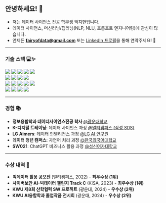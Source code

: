 ## 안녕하세요! 🤗  
- 저는 데이터 사이언스 전공 학부생 백지헌입니다.  
- 데이터 사이언스, 머신러닝/딥러닝(NLP, NLU, 프롬프트 엔지니어링)에 관심이 많습니다.  
- 언제든 **fairyofdata@gmail.com** 또는 [LinkedIn 프로필](https://www.linkedin.com/in/hjbaek/)을 통해 연락주세요! 📧  

---

### 기술 스택 💻✨  
<p>
  <img src="https://img.shields.io/badge/Colab-F9AB00?style=for-the-badge&logo=googlecolab&color=525252">
  <img src="https://img.shields.io/badge/python-3670A0?style=for-the-badge&logo=python&logoColor=ffdd54">  
  <img src="https://img.shields.io/badge/pandas-%23150458.svg?style=for-the-badge&logo=pandas&logoColor=white">
  <img src="https://img.shields.io/badge/numpy-%23013243.svg?style=for-the-badge&logo=numpy&logoColor=white">
  <img src="https://img.shields.io/badge/Matplotlib-%23ffffff.svg?style=for-the-badge&logo=Matplotlib&logoColor=black">
  <br>
  <img src="https://img.shields.io/badge/scikit--learn-%23F7931E.svg?style=for-the-badge&logo=scikit-learn&logoColor=white">
  <img src="https://img.shields.io/badge/PyTorch-%23EE4C2C.svg?style=for-the-badge&logo=PyTorch&logoColor=white">
  <img src="https://img.shields.io/badge/-HuggingFace-FDEE21?style=for-the-badge&logo=HuggingFace&logoColor=black">
  <img src="https://img.shields.io/badge/OpenAI API-74aa9c?style=for-the-badge&logo=openai&logoColor=white">
  <br>
  <img src="https://img.shields.io/badge/pycharm-143?style=for-the-badge&logo=pycharm&logoColor=black&color=black&labelColor=green">
  <img src="https://img.shields.io/badge/-selenium-%43B02A?style=for-the-badge&logo=selenium&logoColor=white">
  <img src="https://img.shields.io/badge/flask-%23000.svg?style=for-the-badge&logo=flask&logoColor=white">
  <img src="https://img.shields.io/badge/streamlit%20-%23FF0000.svg?style=for-the-badge&logo=streamlit&logoColor=white">
  <img src="https://img.shields.io/badge/MongoDB-%234ea94b.svg?style=for-the-badge&logo=mongodb&logoColor=white">
  <br>
  <img src="https://img.shields.io/badge/Visual%20Studio%20Code-0078d7.svg?style=for-the-badge&logo=visual-studio-code&logoColor=white">
  <img src="https://img.shields.io/badge/javascript-%23323330.svg?style=for-the-badge&logo=javascript&logoColor=%23F7DF1E">
  <img src="https://img.shields.io/badge/node.js-6DA55F?style=for-the-badge&logo=node.js&logoColor=white">
  <img src="https://img.shields.io/badge/bootstrap-%238511FA.svg?style=for-the-badge&logo=bootstrap&logoColor=white">
  <br>
</p>

---

### 경험 📚  
- **정보융합학과 데이터사이언스전공 학사** [@광운대학교](https://ic.kw.ac.kr:501/program/process.php)  
- **K-디지털 트레이닝**: 데이터 사이언스 과정 [@멀티캠퍼스 (삼성 SDS)](https://www.multicampus.com/em/enrolment/courseDetai?p_menu=NzUjU1VC&p_gubun=Qw==&corsCd=FA00NM)  
- **LG Aimers**: 데이터 인텔리전스 과정 [@LG AI 연구원](https://lgresearch.ai/news/view?seq=488)  
- **데이터 청년 캠퍼스**: 자연어 처리 과정 [@한국외국어대학교](https://ime.hufs.ac.kr/bbs/ime/509/71087/artclView.do)  
- **SW021**: ChatGPT 비즈니스 활용 과정 [@성신여자대학교](https://m.dhnews.co.kr/news/view/1065594826213812)  

---

### 수상 내역 🌟  
- **빅데이터 활용 공모전** (멀티캠퍼스, 2022) - **최우수상 (1위)**  
- **사이버보안 AI-빅데이터 챌린지 Track C** (KISA, 2023) - **최우수상 (1위)**  
- **KWU 제8회 산학협력 SW 프로젝트** (광운대, 2024) - **우수상 (2위)**  
- **KWU AI융합학과 졸업작품 전시회** (광운대, 2024) - **우수상 (2위)**  
